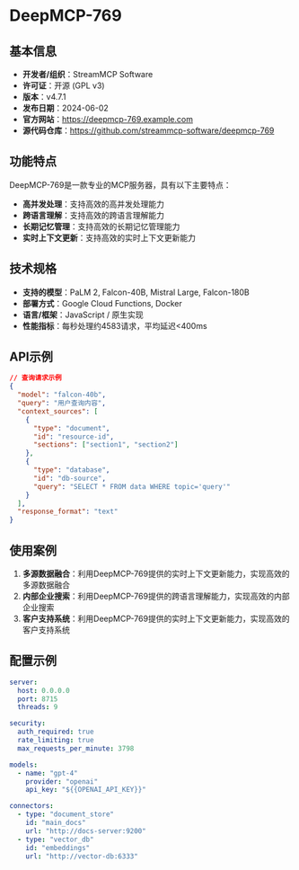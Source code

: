 # DeepMCP-769

## 基本信息

- **开发者/组织**：StreamMCP Software
- **许可证**：开源 (GPL v3)
- **版本**：v4.7.1
- **发布日期**：2024-06-02
- **官方网站**：https://deepmcp-769.example.com
- **源代码仓库**：https://github.com/streammcp-software/deepmcp-769

## 功能特点

DeepMCP-769是一款专业的MCP服务器，具有以下主要特点：

- **高并发处理**：支持高效的高并发处理能力
- **跨语言理解**：支持高效的跨语言理解能力
- **长期记忆管理**：支持高效的长期记忆管理能力
- **实时上下文更新**：支持高效的实时上下文更新能力


## 技术规格

- **支持的模型**：PaLM 2, Falcon-40B, Mistral Large, Falcon-180B
- **部署方式**：Google Cloud Functions, Docker
- **语言/框架**：JavaScript / 原生实现
- **性能指标**：每秒处理约4583请求，平均延迟<400ms

## API示例

```json
// 查询请求示例
{
  "model": "falcon-40b",
  "query": "用户查询内容",
  "context_sources": [
    {
      "type": "document",
      "id": "resource-id",
      "sections": ["section1", "section2"]
    },
    {
      "type": "database",
      "id": "db-source",
      "query": "SELECT * FROM data WHERE topic='query'"
    }
  ],
  "response_format": "text"
}
```

## 使用案例

1. **多源数据融合**：利用DeepMCP-769提供的实时上下文更新能力，实现高效的多源数据融合
2. **内部企业搜索**：利用DeepMCP-769提供的跨语言理解能力，实现高效的内部企业搜索
3. **客户支持系统**：利用DeepMCP-769提供的实时上下文更新能力，实现高效的客户支持系统


## 配置示例

```yaml
server:
  host: 0.0.0.0
  port: 8715
  threads: 9

security:
  auth_required: true
  rate_limiting: true
  max_requests_per_minute: 3798

models:
  - name: "gpt-4"
    provider: "openai"
    api_key: "${{OPENAI_API_KEY}}"

connectors:
  - type: "document_store"
    id: "main_docs"
    url: "http://docs-server:9200"
  - type: "vector_db"
    id: "embeddings"
    url: "http://vector-db:6333"
```